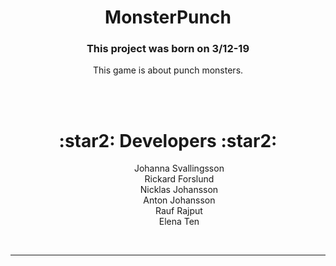   <h1 align="center"> MonsterPunch </h1>
 <h3 align="center">This project was born on 3/12-19</h3>
<p align="center"> This game is about punch  monsters.
</p>
<br />

<br />

  <h1 align="center"> :star2: Developers :star2: </h1>
  <p align="center">
      &emsp; &emsp; Johanna Svallingsson      <br />
      &emsp; &emsp; Rickard Forslund      <br />
      &emsp; &emsp; Nicklas Johansson      <br />
      &emsp; &emsp; Anton Johansson    <br />
     &emsp; &emsp;  Rauf Rajput    <br />
     &emsp; &emsp;  Elena Ten   </p>
<br />
<hr>
